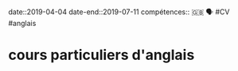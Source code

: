 date::2019-04-04
date-end::2019-07-11
compétences:: 🇬🇧 🗣️
#CV #anglais
# cours particuliers d'anglais
